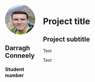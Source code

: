 <div style="display: flex; align-items: flex-start;">
  <div style="flex: 1;">
    <img src="./images/profilepic-cropped.jpg" alt="profile pic" style="width: 100px; height: 100px; border-radius: 50%;">
    <h2>Darragh Conneely</h2>
    <h3>Student number</h3>
  </div>
  <div style="flex: 3; overflow-y: auto; max-height: 300px;">
    <h1>Project title</h1>
    <h2>Project subtitle</h2>
    <p>Text</p>
    <p>Text</p>
  </div>
</div>
